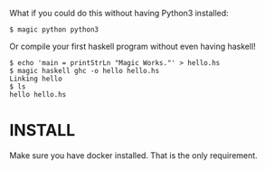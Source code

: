 What if you could do this without having Python3 installed:

```
$ magic python python3
```

Or compile your first haskell program without even having haskell!
```
$ echo 'main = printStrLn "Magic Works."' > hello.hs
$ magic haskell ghc -o hello hello.hs
Linking hello
$ ls
hello hello.hs
```

# INSTALL
Make sure you have docker installed. That is the only requirement.

